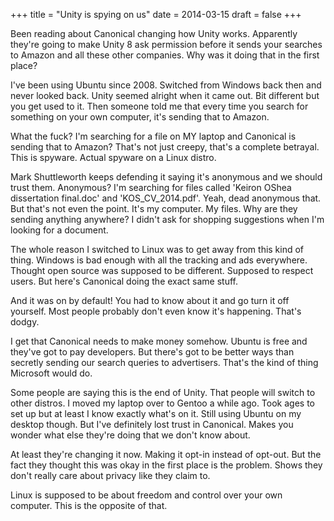 +++
title = "Unity is spying on us"
date = 2014-03-15
draft = false
+++

Been reading about Canonical changing how Unity works. Apparently they're going to make Unity 8 ask permission before it sends your searches to Amazon and all these other companies. Why was it doing that in the first place?

I've been using Ubuntu since 2008. Switched from Windows back then and never looked back. Unity seemed alright when it came out. Bit different but you get used to it. Then someone told me that every time you search for something on your own computer, it's sending that to Amazon.

What the fuck? I'm searching for a file on MY laptop and Canonical is sending that to Amazon? That's not just creepy, that's a complete betrayal. This is spyware. Actual spyware on a Linux distro.

Mark Shuttleworth keeps defending it saying it's anonymous and we should trust them. Anonymous? I'm searching for files called 'Keiron OShea dissertation final.doc' and 'KOS_CV_2014.pdf'. Yeah, dead anonymous that. But that's not even the point. It's my computer. My files. Why are they sending anything anywhere? I didn't ask for shopping suggestions when I'm looking for a document.

The whole reason I switched to Linux was to get away from this kind of thing. Windows is bad enough with all the tracking and ads everywhere. Thought open source was supposed to be different. Supposed to respect users. But here's Canonical doing the exact same stuff.

And it was on by default! You had to know about it and go turn it off yourself. Most people probably don't even know it's happening. That's dodgy.

I get that Canonical needs to make money somehow. Ubuntu is free and they've got to pay developers. But there's got to be better ways than secretly sending our search queries to advertisers. That's the kind of thing Microsoft would do.

Some people are saying this is the end of Unity. That people will switch to other distros. I moved my laptop over to Gentoo a while ago. Took ages to set up but at least I know exactly what's on it. Still using Ubuntu on my desktop though. But I've definitely lost trust in Canonical. Makes you wonder what else they're doing that we don't know about.

At least they're changing it now. Making it opt-in instead of opt-out. But the fact they thought this was okay in the first place is the problem. Shows they don't really care about privacy like they claim to.

Linux is supposed to be about freedom and control over your own computer. This is the opposite of that.
